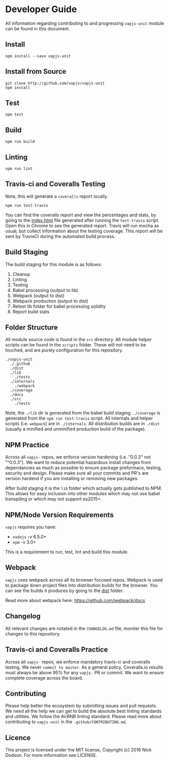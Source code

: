 # Developer Guide

All information regarding contributing to and progressing `vapjs-unit` module can be found in this document.

## Install

```
npm install --save vapjs-unit
```

## Install from Source

```
git clone http://github.com/vapjs/vapjs-unit
npm install
```

## Test

```
npm test
```

## Build

```
npm run build
```

## Linting

```
npm run lint
```

## Travis-ci and Coveralls Testing

Note, this will generate a `coveralls` report locally.

```
npm run test-travis
```

You can find the coveralls report and view the percentages and stats, by going to the [index.html](coverage/lcov-report/index.html) file generated after running the `test-travis` script. Open this in Chrome to see the generated report. Travis will run mocha as usual, but collect information about the testing coverage. This report will be sent by TravisCI during the automated build process.

## Build Staging

The build staging for this module is as follows:

 1. Cleanup
 2. Linting
 3. Testing
 4. Babel processing (output to lib)
 5. Webpack (output to dist)
 6. Webpack production (output to dist)
 7. Retest lib folder for babel processing solidity
 8. Report build stats

## Folder Structure

All module source code is found in the `src` directory. All module helper scripts can be found in the `scripts` folder. These will not need to be touched, and are purely configuration for this repository.

```
./vapjs-unit
  ./.github
  ./dist
  ./lib
    ./tests
  ./internals
    ./webpack
  ./coverage
  ./docs
  ./src
    ./tests
```

Note, the `./lib` dir is generated from the babel build staging. `./coverage` is generated from the `npm run test-travis` script. All internals and helper scripts (i.e. `webpack`) are in `./internals`. All distribution builds are in `./dist` (usually a minified and unminified production build of the package).

## NPM Practice

Across all `vapjs-` repos, we enforce version hardening (i.e. "0.0.3" not "^0.0.3"). We want to reduce potential hazardous install changes from dependancies as much as possible to ensure package preformace, testing, security and design. Please make sure all your commits and PR's are version hardend if you are installing or removing new packages.

After build staging it is the `lib` folder which actually gets published to NPM. This allows for easy inclusion into other modules which may not use babel transpiling or which may not support es2015+.

## NPM/Node Version Requirements

`vapjs` requires you have:
  - `nodejs` -v 6.5.0+
  - `npm` -v 3.0+

This is a requirement to run, test, lint and build this module.

## Webpack

`vapjs` uses webpack across all its browser focused repos. Webpack is used to package down project files into distribution builds for the browser. You can see the builds it produces by going to the [dist](dist) folder.

Read more about webpack here:
https://github.com/webpack/docs

## Changelog

All relevant changes are notated in the `CHANGELOG.md` file, moniter this file for changes to this repository.

## Travis-ci and Coveralls Practice

Across all `vapjs-` repos, we enforce mandatory travis-ci and coveralls testing. We never `commit to master`. As a general policy, Coveralls.io results must always be above 95% for any `vapjs-` PR or commit. We want to ensure complete coverage across the board.

## Contributing

Please help better the ecosystem by submitting issues and pull requests. We need all the help we can get to build the absolute best linting standards and utilities. We follow the AirBNB linting standard. Please read more about contributing to `vapjs-unit` in the `.github/CONTRIBUTING.md`.

## Licence

This project is licensed under the MIT license, Copyright (c) 2016 Nick Dodson. For more information see LICENSE.
